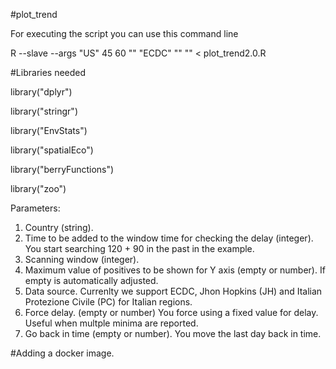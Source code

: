 #plot_trend

For executing the script you can use this command line

R --slave --args "US" 45 60 "" "ECDC" "" "" < plot_trend2.0.R 

#Libraries needed 

library("dplyr")

library("stringr")

library("EnvStats")

library("spatialEco")

library("berryFunctions")

library("zoo")

Parameters:
1. Country (string).
2. Time to be added to the window time for checking the delay (integer). You start searching 120 + 90 in the past in the example.
3. Scanning window (integer).
4. Maximum value of positives to be shown for Y axis (empty or number). If empty is automatically adjusted.
5. Data source. Currenlty we support ECDC, Jhon Hopkins (JH) and Italian Protezione Civile (PC) for Italian regions.
6. Force delay. (empty or number) You force using a fixed value for delay. Useful when multple minima are reported. 
7. Go back in time (empty or number). You move the last day back in time.

#Adding a docker image.
